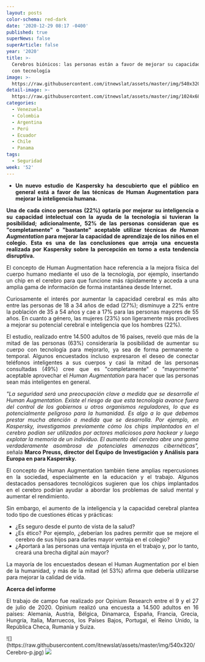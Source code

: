 ```yaml
---
layout: posts
color-schema: red-dark
date: '2020-12-29 08:17 -0400'
published: true
superNews: false
superArticle: false
year: '2020'
title: >-
  Cerebros biónicos: las personas están a favor de mejorar su capacidad cerebral
  con tecnología
image: >-
  https://raw.githubusercontent.com/itnewslat/assets/master/img/540x320/Cerebro-p.jpg
detail-image: >-
  https://raw.githubusercontent.com/itnewslat/assets/master/img/1024x680/Cerebro-g.jpg
categories:
  - Venezuela
  - Colombia
  - Argentina
  - Perú
  - Ecuador
  - Chile
  - Panama
tags:
  - Seguridad
week: '52'
---
```

<ul style="list-style-type: disc; text-align: justify;">
	<li><strong>Un nuevo estudio de Kaspersky ha descubierto que el público en general está a favor de las técnicas de Human Augmentation para mejorar la inteligencia humana.</strong></li>
</ul>
<p style="text-align: justify;"><strong>Una de cada cinco personas (22%) optaría por mejorar su inteligencia o su capacidad intelectual con la ayuda de la tecnología si tuvieran la posibilidad; adicionalmente, 52% de las personas consideran que </strong><strong>es "completamente" o "bastante" aceptable utilizar técnicas de <em>Human Augmentation</em> para mejorar la capacidad de aprendizaje de los niños en el colegio. Esta es una de las conclusiones que arroja una encuesta realizada por Kaspersky sobre la percepción en torno a esta tendencia disruptiva. </strong></p>
<p style="text-align: justify;">El concepto de Human Augmentation hace referencia a la mejora física del cuerpo humano mediante el uso de la tecnología, por ejemplo, insertando un chip en el cerebro para que funcione más rápidamente y acceda a una amplia gama de información de forma instantánea desde Internet.</p>
<p style="text-align: justify;">Curiosamente el interés por aumentar la capacidad cerebral es más alto entre las personas de 18 a 34 años de edad (27%); disminuye a 22% entre la población de 35 a 54 años y cae a 17% para las personas mayores de 55 años. En cuanto a género, las mujeres (23%) son ligeramente más proclives a mejorar su potencial cerebral e inteligencia que los hombres (22%).</p>
<p style="text-align: justify;">El estudio, realizado entre 14.500 adultos de 16 países, reveló que más de la mitad de las personas (63%) consideraría la posibilidad de aumentar su cuerpo con tecnología para mejorarlo, ya sea de forma permanente o temporal. Algunos encuestados incluso expresaron el deseo de conectar teléfonos inteligentes a sus cuerpos y casi la mitad de las personas consultadas (49%) cree que es "completamente" o "mayormente" aceptable aprovechar el <em>Human Augmentation</em> para hacer que las personas sean más inteligentes en general.</p>
<p style="text-align: justify;"><em>"La seguridad será una preocupación clave a medida que se desarrolle el Human Augmentation. Existe el riesgo de que esta tecnología avance fuera del control de los gobiernos u otros organismos reguladores, lo que es potencialmente peligroso para la humanidad. Es algo a lo que debemos prestar mucha atención a medida que se desarrolla. Por ejemplo, en Kaspersky, investigamos previamente cómo los chips implantados en el cerebro podían ser utilizados por actores maliciosos para hackear y luego explotar la memoria de un individuo. El aumento del cerebro abre una gama verdaderamente asombrosa de potenciales amenazas cibernéticas", s</em>eñala <strong>Marco Preuss, director del Equipo de Investigación y Análisis para Europa en para Kaspersky. </strong></p>
<p style="text-align: justify;">El concepto de Human Augmentation también tiene amplias repercusiones en la sociedad, especialmente en la educación y el trabajo. Algunos destacados pensadores tecnológicos sugieren que los chips implantados en el cerebro podrían ayudar a abordar los problemas de salud mental y aumentar el rendimiento.</p>
<p style="text-align: justify;">Sin embargo, el aumento de la inteligencia y la capacidad cerebral plantea todo tipo de cuestiones éticas y prácticas:</p>

<ul style="text-align: justify;">
	<li>¿Es seguro desde el punto de vista de la salud?</li>
	<li>¿Es ético? Por ejemplo, ¿deberían los padres permitir que se mejore el cerebro de sus hijos para darles mayor ventaja en el colegio?</li>
	<li>¿Aportará a las personas una ventaja injusta en el trabajo y, por lo tanto, creará una brecha digital aún mayor?</li>
</ul>
<p style="text-align: justify;">La mayoría de los encuestados desean el Human Augmentation por el bien de la humanidad, y más de la mitad (el 53%) afirma que debería utilizarse para mejorar la calidad de vida.</p>
<p style="text-align: justify;"><strong>Acerca del informe</strong></p>
<p style="text-align: justify;">El trabajo de campo fue realizado por Opinium Research entre el 9 y el 27 de julio de 2020. Opinium realizó una encuesta a 14.500 adultos en 16 países: Alemania, Austria, Bélgica, Dinamarca, España, Francia, Grecia, Hungría, Italia, Marruecos, los Países Bajos, Portugal, el Reino Unido, la República Checa, Rumanía y Suiza.</p>
![](https://raw.githubusercontent.com/itnewslat/assets/master/img/540x320/Cerebro-p.jpg)

<img src="https://tracker.metricool.com/c3po.jpg?hash=56f88a41e39ab42c063cc51676587a04"/>